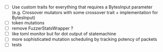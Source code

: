 - [ ] Use custom traits for everything that requires a BytesInput parameter
  (e.g. Crossover mutators with some crossover trait + implementation for BytesInput)
- [ ] token mutations
- [ ] remove FuzzerStatsWrapper ?
- [ ] like toml monitor but for dot output of statemachine
- [ ] more sophisticated mutation scheduling by tracking potency of packets
- [ ] tests
